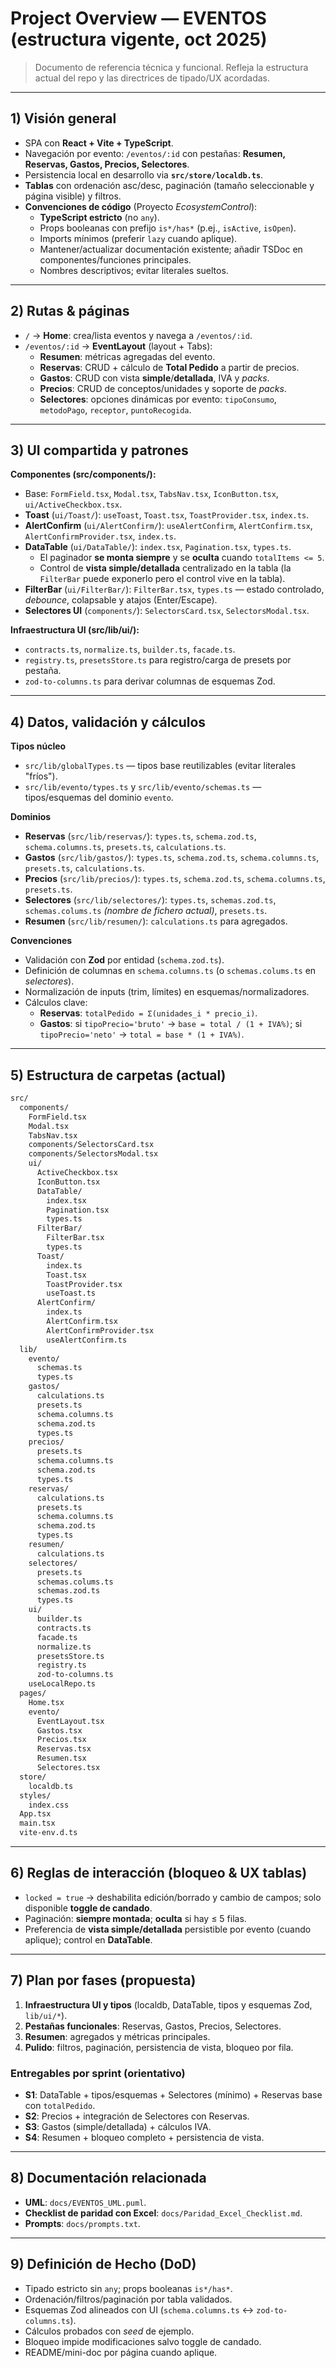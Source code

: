 # Project Overview — EVENTOS (estructura vigente, oct 2025)

> Documento de referencia técnica y funcional. Refleja la estructura actual del repo y las directrices de tipado/UX acordadas.

---

## 1) Visión general
- SPA con **React + Vite + TypeScript**.
- Navegación por evento: `/eventos/:id` con pestañas: **Resumen, Reservas, Gastos, Precios, Selectores**.
- Persistencia local en desarrollo via **`src/store/localdb.ts`**.
- **Tablas** con ordenación asc/desc, paginación (tamaño seleccionable y página visible) y filtros.
- **Convenciones de código** (Proyecto *EcosystemControl*):
  - **TypeScript estricto** (no `any`).
  - Props booleanas con prefijo `is*/has*` (p.ej., `isActive`, `isOpen`).
  - Imports mínimos (preferir `lazy` cuando aplique).
  - Mantener/actualizar documentación existente; añadir TSDoc en componentes/funciones principales.
  - Nombres descriptivos; evitar literales sueltos.

---

## 2) Rutas & páginas
- `/` → **Home**: crea/lista eventos y navega a `/eventos/:id`.
- `/eventos/:id` → **EventLayout** (layout + Tabs):
  - **Resumen**: métricas agregadas del evento.
  - **Reservas**: CRUD + cálculo de **Total Pedido** a partir de precios.
  - **Gastos**: CRUD con vista **simple**/**detallada**, IVA y *packs*.
  - **Precios**: CRUD de conceptos/unidades y soporte de *packs*.
  - **Selectores**: opciones dinámicas por evento: `tipoConsumo`, `metodoPago`, `receptor`, `puntoRecogida`.

---

## 3) UI compartida y patrones
**Componentes (src/components/):**
- Base: `FormField.tsx`, `Modal.tsx`, `TabsNav.tsx`, `IconButton.tsx`, `ui/ActiveCheckbox.tsx`.
- **Toast** (`ui/Toast/`): `useToast`, `Toast.tsx`, `ToastProvider.tsx`, `index.ts`.
- **AlertConfirm** (`ui/AlertConfirm/`): `useAlertConfirm`, `AlertConfirm.tsx`, `AlertConfirmProvider.tsx`, `index.ts`.
- **DataTable** (`ui/DataTable/`): `index.tsx`, `Pagination.tsx`, `types.ts`.
  - El paginador **se monta siempre** y se **oculta** cuando `totalItems <= 5`.
  - Control de **vista simple/detallada** centralizado en la tabla (la `FilterBar` puede exponerlo pero el control vive en la tabla).
- **FilterBar** (`ui/FilterBar/`): `FilterBar.tsx`, `types.ts` — estado controlado, *debounce*, colapsable y atajos (Enter/Escape).
- **Selectores UI** (`components/`): `SelectorsCard.tsx`, `SelectorsModal.tsx`.

**Infraestructura UI (src/lib/ui/):**
- `contracts.ts`, `normalize.ts`, `builder.ts`, `facade.ts`.
- `registry.ts`, `presetsStore.ts` para registro/carga de presets por pestaña.
- `zod-to-columns.ts` para derivar columnas de esquemas Zod.

---

## 4) Datos, validación y cálculos
**Tipos núcleo**
- `src/lib/globalTypes.ts` — tipos base reutilizables (evitar literales "fríos").
- `src/lib/evento/types.ts` y `src/lib/evento/schemas.ts` — tipos/esquemas del dominio `evento`.

**Dominios**
- **Reservas** (`src/lib/reservas/`): `types.ts`, `schema.zod.ts`, `schema.columns.ts`, `presets.ts`, `calculations.ts`.
- **Gastos** (`src/lib/gastos/`): `types.ts`, `schema.zod.ts`, `schema.columns.ts`, `presets.ts`, `calculations.ts`.
- **Precios** (`src/lib/precios/`): `types.ts`, `schema.zod.ts`, `schema.columns.ts`, `presets.ts`.
- **Selectores** (`src/lib/selectores/`): `types.ts`, `schemas.zod.ts`, `schemas.colums.ts` *(nombre de fichero actual)*, `presets.ts`.
- **Resumen** (`src/lib/resumen/`): `calculations.ts` para agregados.

**Convenciones**
- Validación con **Zod** por entidad (`schema.zod.ts`).
- Definición de columnas en `schema.columns.ts` (o `schemas.colums.ts` en *selectores*).
- Normalización de inputs (trim, límites) en esquemas/normalizadores.
- Cálculos clave:
  - **Reservas**: `totalPedido = Σ(unidades_i * precio_i)`.
  - **Gastos**: si `tipoPrecio='bruto'` → `base = total / (1 + IVA%)`; si `tipoPrecio='neto'` → `total = base * (1 + IVA%)`.

---

## 5) Estructura de carpetas (actual)
```txt
src/
  components/
    FormField.tsx
    Modal.tsx
    TabsNav.tsx
    components/SelectorsCard.tsx
    components/SelectorsModal.tsx
    ui/
      ActiveCheckbox.tsx
      IconButton.tsx
      DataTable/
        index.tsx
        Pagination.tsx
        types.ts
      FilterBar/
        FilterBar.tsx
        types.ts
      Toast/
        index.ts
        Toast.tsx
        ToastProvider.tsx
        useToast.ts
      AlertConfirm/
        index.ts
        AlertConfirm.tsx
        AlertConfirmProvider.tsx
        useAlertConfirm.ts
  lib/
    evento/
      schemas.ts
      types.ts
    gastos/
      calculations.ts
      presets.ts
      schema.columns.ts
      schema.zod.ts
      types.ts
    precios/
      presets.ts
      schema.columns.ts
      schema.zod.ts
      types.ts
    reservas/
      calculations.ts
      presets.ts
      schema.columns.ts
      schema.zod.ts
      types.ts
    resumen/
      calculations.ts
    selectores/
      presets.ts
      schemas.colums.ts
      schemas.zod.ts
      types.ts
    ui/
      builder.ts
      contracts.ts
      facade.ts
      normalize.ts
      presetsStore.ts
      registry.ts
      zod-to-columns.ts
    useLocalRepo.ts
  pages/
    Home.tsx
    evento/
      EventLayout.tsx
      Gastos.tsx
      Precios.tsx
      Reservas.tsx
      Resumen.tsx
      Selectores.tsx
  store/
    localdb.ts
  styles/
    index.css
  App.tsx
  main.tsx
  vite-env.d.ts
```

---

## 6) Reglas de interacción (bloqueo & UX tablas)
- `locked = true` → deshabilita edición/borrado y cambio de campos; solo disponible **toggle de candado**.
- Paginación: **siempre montada**; **oculta** si hay ≤ 5 filas.
- Preferencia de **vista simple/detallada** persistible por evento (cuando aplique); control en **DataTable**.

---

## 7) Plan por fases (propuesta)
1. **Infraestructura UI y tipos** (localdb, DataTable, tipos y esquemas Zod, `lib/ui/*`).
2. **Pestañas funcionales**: Reservas, Gastos, Precios, Selectores.
3. **Resumen**: agregados y métricas principales.
4. **Pulido**: filtros, paginación, persistencia de vista, bloqueo por fila.

### Entregables por sprint (orientativo)
- **S1**: DataTable + tipos/esquemas + Selectores (mínimo) + Reservas base con `totalPedido`.
- **S2**: Precios + integración de Selectores con Reservas.
- **S3**: Gastos (simple/detallada) + cálculos IVA.
- **S4**: Resumen + bloqueo completo + persistencia de vista.

---

## 8) Documentación relacionada
- **UML**: `docs/EVENTOS_UML.puml`.
- **Checklist de paridad con Excel**: `docs/Paridad_Excel_Checklist.md`.
- **Prompts**: `docs/prompts.txt`.

---

## 9) Definición de Hecho (DoD)
- Tipado estricto sin `any`; props booleanas `is*/has*`.
- Ordenación/filtros/paginación por tabla validados.
- Esquemas Zod alineados con UI (`schema.columns.ts` ↔ `zod-to-columns.ts`).
- Cálculos probados con *seed* de ejemplo.
- Bloqueo impide modificaciones salvo toggle de candado.
- README/mini-doc por página cuando aplique.
